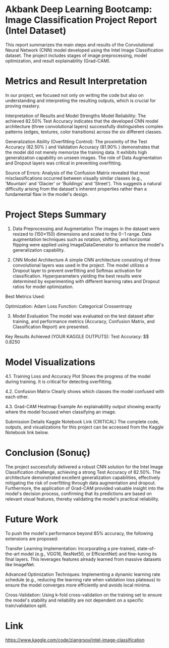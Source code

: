 # Akbank Deep Learning Bootcamp: Image Classification Project Report (Intel Dataset)

This report summarizes the main steps and results of the Convolutional Neural Network (CNN) model developed using the Intel Image Classification dataset. The project includes stages of image preprocessing, model optimization, and result explainability (Grad-CAM).

# Metrics and Result Interpretation
In our project, we focused not only on writing the code but also on understanding and interpreting the resulting outputs, which is crucial for proving mastery.

Interpretation of Results and Model Strengths
Model Reliability: The achieved 82.50% Test Accuracy indicates that the developed CNN model architecture (three convolutional layers) successfully distinguishes complex patterns (edges, textures, color transitions) across the six different classes.

Generalization Ability (Overfitting Control): The proximity of the Test Accuracy (82.50% ) and Validation Accuracy (81.90% ) demonstrates that the model did not merely memorize the training data. It exhibits high generalization capability on unseen images. The role of Data Augmentation and Dropout layers was critical in preventing overfitting.

Source of Errors: Analysis of the Confusion Matrix revealed that most misclassifications occurred between visually similar classes (e.g., 'Mountain' and 'Glacier' or 'Buildings' and 'Street'). This suggests a natural difficulty arising from the dataset's inherent properties rather than a fundamental flaw in the model's design.

# Project Steps Summary

1. Data Preprocessing and Augmentation
The images in the dataset were resized to (150×150) dimensions and scaled to the 0−1 range. Data augmentation techniques such as rotation, shifting, and horizontal flipping were applied using ImageDataGenerator to enhance the model's generalization capability.

2. CNN Model Architecture
A simple CNN architecture consisting of three convolutional layers was used in the project. The model utilizes a Dropout layer to prevent overfitting and Softmax activation for classification. Hyperparameters yielding the best results were determined by experimenting with different learning rates and Dropout ratios for model optimization.

Best Metrics Used:

Optimization: Adam
Loss Function: Categorical Crossentropy

3. Model Evaluation
The model was evaluated on the test dataset after training, and performance metrics (Accuracy, Confusion Matrix, and Classification Report) are presented.

Key Results Achieved (YOUR KAGGLE OUTPUTS):
Test Accuracy: $$
0.8250


# Model Visualizations
4.1. Training Loss and Accuracy Plot
Shows the progress of the model during training. It is critical for detecting overfitting.

4.2. Confusion Matrix
Clearly shows which classes the model confused with each other.

4.3. Grad-CAM Heatmap Example
An explainability output showing exactly where the model focused when classifying an image.

Submission Details
Kaggle Notebook Link (CRITICAL)
The complete code, outputs, and visualizations for this project can be accessed from the Kaggle Notebook link below.

# Conclusion (Sonuç)
The project successfully delivered a robust CNN solution for the Intel Image Classification challenge, achieving a strong Test Accuracy of 82.50%. The architecture demonstrated excellent generalization capabilities, effectively mitigating the risk of overfitting through data augmentation and dropout. Furthermore, the application of Grad-CAM provided valuable insight into the model's decision process, confirming that its predictions are based on relevant visual features, thereby validating the model's practical reliability.

# Future Work
To push the model's performance beyond 85% accuracy, the following extensions are proposed:

Transfer Learning Implementation: Incorporating a pre-trained, state-of-the-art model (e.g., VGG16, ResNet50, or EfficientNet) and fine-tuning its final layers. This leverages features already learned from massive datasets like ImageNet.

Advanced Optimization Techniques: Implementing a dynamic learning rate schedule (e.g., reducing the learning rate when validation loss plateaus) to ensure the model converges more efficiently and avoids local minima.

Cross-Validation: Using k-fold cross-validation on the training set to ensure the model's stability and reliability are not dependent on a specific train/validation split.

# Link

https://www.kaggle.com/code/ziangrsoy/intel-image-classification


